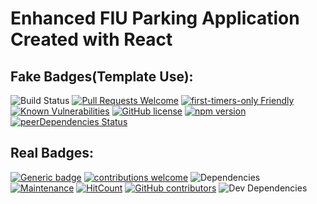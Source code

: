 # Enhanced FIU Parking Application Created with React


## Fake Badges(Template Use):

![Build Status](https://travis-ci.org/freeCodeCamp/freeCodeCamp.svg?branch=staging)
[![Pull Requests Welcome](https://img.shields.io/badge/PRs-welcome-brightgreen.svg?style=flat)](http://makeapullrequest.com)
[![first-timers-only Friendly](https://img.shields.io/badge/first--timers--only-friendly-blue.svg)](http://www.firsttimersonly.com/)
[![Known Vulnerabilities](https://snyk.io/test/github/freecodecamp/freecodecamp/badge.svg)](https://snyk.io/test/github/freecodecamp/freecodecamp[)
[![GitHub license](https://img.shields.io/badge/license-MIT-blue.svg)](https://github.com/facebook/react/blob/master/LICENSE) [![npm version](https://img.shields.io/npm/v/react.svg?style=flat)](https://www.npmjs.com/package/react) 
[![peerDependencies Status](https://img.shields.io/david/peer/twbs/bootstrap.svg)](https://david-dm.org/twbs/bootstrap?type=peer)

## Real Badges:

[![Generic badge](https://img.shields.io/badge/HOW_USEFUL%3F-VERY-blue.svg)](https://shields.io/)
[![contributions welcome](https://img.shields.io/badge/contributions-welcome-brightgreen.svg?style=flat)](https://github.com/fiuparking/ReactAPP/issues)
![Dependencies](https://david-dm.org/fiuparking/ReactAPP.svg)
[![Maintenance](https://img.shields.io/badge/Maintained%3F-yes-success.svg)](https://github.com/fiuparking/ReactAPP/graphs/commit-activity)
[![HitCount](http://hits.dwyl.io/fiuparking/ReactAPP.svg)](http://hits.dwyl.io/fiuparking/ReactAPP)
[![GitHub contributors](https://img.shields.io/github/contributors/fiuparking/ReactAPP.svg)](https://GitHub.com/fiuparking/ReactAPP/graphs/contributors/)
![Dev Dependencies](https://img.shields.io/david/dev/fiuparking/ReactAPP.svg)
